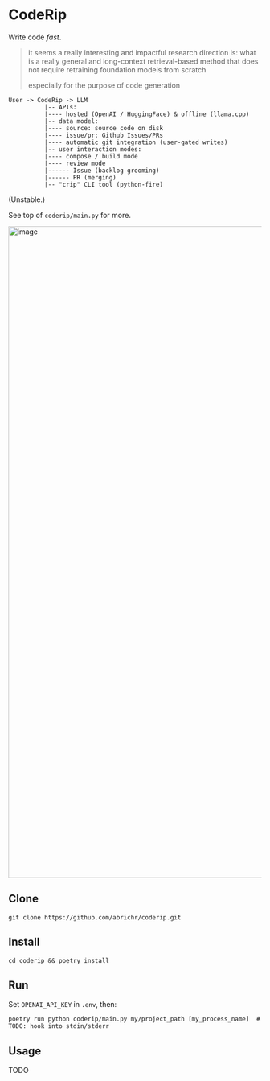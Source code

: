 # CodeRip

Write code *fast*.

> it seems a really interesting and impactful research direction is: what is a really general and long-context retrieval-based method that does not require retraining foundation models from scratch
> 
> especially for the purpose of code generation

```
User -> CodeRip -> LLM
          |-- APIs:
          |---- hosted (OpenAI / HuggingFace) & offline (llama.cpp)
          |-- data model:
          |---- source: source code on disk
          |---- issue/pr: Github Issues/PRs
          |---- automatic git integration (user-gated writes)
          |-- user interaction modes:
          |---- compose / build mode
          |---- review mode
          |------ Issue (backlog grooming)
          |------ PR (merging)
          |-- "crip" CLI tool (python-fire)
```

(Unstable.)

See top of `coderip/main.py` for more.

<img width="1296" alt="image" src="https://github.com/abrichr/coderip/assets/774615/3d5114fe-884b-45ef-ae1b-fe96297b669c">


## Clone

```
git clone https://github.com/abrichr/coderip.git
```


## Install

```
cd coderip && poetry install
```

## Run

Set `OPENAI_API_KEY` in `.env`, then:

```
poetry run python coderip/main.py my/project_path [my_process_name]  # TODO: hook into stdin/stderr
```

## Usage

TODO
